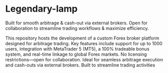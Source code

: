 # Legendary-lamp
Built for smooth arbitrage &amp; cash-out via external brokers. Open for collaboration to streamline trading workflows &amp; maximize efficiency.

This repository hosts the development of a custom Forex broker platform designed for arbitrage trading. Key features include support for up to 1000 users, integration with MetaTrader 5 (MT5), a 100% tradeable bonus system, and real-time linkage to global Forex markets. No licensing restrictions—open for collaboration. Ideal for seamless arbitrage execution and cash-outs via external brokers. Built to streamline trading activities

